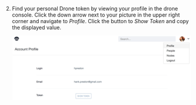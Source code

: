 
2.  Find your personal Drone token by viewing your profile in the drone console.  Click the down arrow next to your picture in the upper right corner and navigate to _Profile_.  Click the button to _Show Token_ and copy the displayed value.

    ![Drone Profile](images/drone_profile.png)

